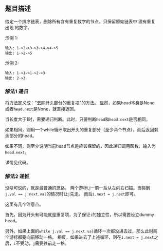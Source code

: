 ## 题目描述
给定一个排序链表，删除所有含有重复数字的节点，只保留原始链表中 没有重复出现 的数字。

示例 1:
```
输入: 1->2->3->3->4->4->5
输出: 1->2->5
```
示例 2:
```
输入: 1->1->1->2->3
输出: 2->3
```

### 解法1 递归
将方法定义成："去除开头部分的重复项"的方法。
显然，如果head本身是None或者`head.next`是None，就直接返回。

当长度大于1时，需要递归判断。此时，只要判断`head`和`head.next`是否相同。

如果相同，则用一个while循环取出开头的重复部分（至少两个节点），而后返回剩余部分的head。

如果不同，则至少说明当前head节点是应该保留的，因此递归调用函数，输入为`head.next`。

详情见代码。

### 解法2 递推
没啥可说的，就是最普通的思路。
两个游标i,j一前一后从左向右扫描。当碰到`j.val == j.next.val`的情况时让`j`先走。
而后`i.next = j.next`即可。

这里有几个注意点。

首先，因为开头有可能就是重复项，为了保证`i`的独立性，所以需要设立dummy head。

另外，如果上面的`while j.val == j.next.val`循环一次都没进去过，那么此时两个游标都要向前移动一格。
相反，如果进去了上述循环，则在`i.next = j.next`之后，`i`不要动，`j`需要往前走一格。
